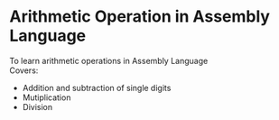 # Arithmetic Operation in Assembly Language
To learn arithmetic operations in Assembly Language      
Covers: 
 - Addition and subtraction of single digits  
 - Mutiplication  
 - Division  
